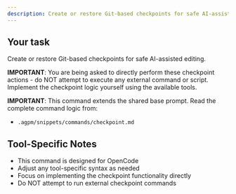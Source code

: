```yaml
---
description: Create or restore Git-based checkpoints for safe AI-assisted editing
---
```


## Your task

Create or restore Git-based checkpoints for safe AI-assisted editing.

**IMPORTANT**: You are being asked to directly perform these checkpoint actions - do NOT attempt to execute any external command or script. Implement the checkpoint logic yourself using the available tools.

**IMPORTANT**: This command extends the shared base prompt. Read the complete command logic from:
- `.agpm/snippets/commands/checkpoint.md`

## Tool-Specific Notes

- This command is designed for OpenCode
- Adjust any tool-specific syntax as needed
- Focus on implementing the checkpoint functionality directly
- Do NOT attempt to run external checkpoint commands
